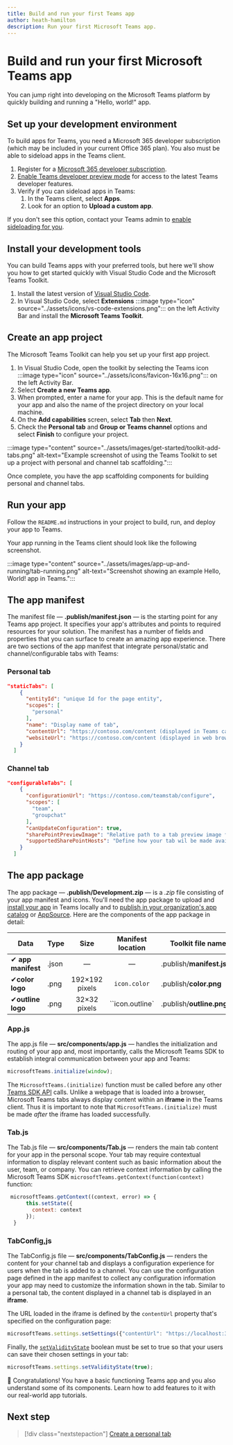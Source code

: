 ```yaml
---
title: Build and run your first Teams app
author: heath-hamilton
description: Run your first Microsoft Teams app.
---
```

# Build and run your first Microsoft Teams app

You can jump right into developing on the Microsoft Teams platform by quickly building and running a "Hello, world!" app.

## Set up your development environment

To build apps for Teams, you need a Microsoft 365 developer subscription (which may be included in your current Office 365 plan). You also must be able to sideload apps in the Teams client.

1. Register for a [Microsoft 365 developer subscription](../concepts/build-and-test/prepare-your-o365-tenant.md).
1. [Enable Teams developer preview mode](../resources/dev-preview/developer-preview-intro.md#enable-developer-preview) for access to the latest Teams developer features.
1. Verify if you can sideload apps in Teams:
    1. In the Teams client, select **Apps**.
    1. Look for an option to **Upload a custom app**.

If you don't see this option, contact your Teams admin to [enable sideloading for you](../concepts/build-and-test/prepare-your-o365-tenant.md#enable-custom-teams-apps-and-turn-on-custom-app-uploading).

## Install your development tools

You can build Teams apps with your preferred tools, but here we'll show you how to get started quickly with Visual Studio Code and the Microsoft Teams Toolkit.

1. Install the latest version of [Visual Studio Code](https://code.visualstudio.com/download).
1. In Visual Studio Code, select **Extensions** :::image type="icon" source="../assets/icons/vs-code-extensions.png"::: on the left Activity Bar and install the **Microsoft Teams Toolkit**.

## Create an app project

The Microsoft Teams Toolkit can help you set up your first app project.

1. In Visual Studio Code, open the toolkit by selecting the Teams icon :::image type="icon" source="../assets/icons/favicon-16x16.png"::: on the left Activity Bar.
1. Select **Create a new Teams app**.
1. When prompted, enter a name for your app. This is the default name for your app and also the name of the project directory on your local machine.
1. On the **Add capabilities** screen, select **Tab** then **Next**.
1. Check the **Personal tab** and **Group or Teams channel** options and select **Finish** to configure your project.

:::image type="content" source="../assets/images/get-started/toolkit-add-tabs.png" alt-text="Example screenshot of using the Teams Toolkit to set up a project with personal and channel tab scaffolding.":::

Once complete, you have the app scaffolding components for building personal and channel tabs.

## Run your app

Follow the `README.md` instructions in your project to build, run, and deploy your app to Teams.

Your app running in the Teams client should look like the following screenshot.

:::image type="content" source="../assets/images/app-up-and-running/tab-running.png" alt-text="Screenshot showing an example Hello, World! app in Teams.":::

## The app manifest

The manifest file — **.publish/manifest.json**  — is the starting point for any Teams app project. It specifies your app's attributes and points to required resources for your solution. The manifest has a number of fields and properties that you can surface to create an amazing app experience. There are two sections of the app manifest that integrate personal/static and channel/configurable tabs with Teams:

### Personal tab

```json
"staticTabs": [
    {
      "entityId": "unique Id for the page entity",
      "scopes": [
        "personal"
      ],
      "name": "Display name of tab",
      "contentUrl": "https://contoso.com/content (displayed in Teams canvas)",
      "websiteUrl": "https://contoso.com/content (displayed in web browser"
    }
  ]
```

### Channel tab

```json
"configurableTabs": [
    {
      "configurationUrl": "https://contoso.com/teamstab/configure",
      "scopes": [
        "team",
        "groupchat"
      ],
      "canUpdateConfiguration": true,
      "sharePointPreviewImage": "Relative path to a tab preview image for use in SharePoint — 1024px X 768",
      "supportedSharePointHosts": "Define how your tab wil be made available in SharePoint (full page or web part)"
    }
  ]
```

## The app package

The app package — **.publish/Development.zip** — is a _.zip_ file consisting of your app manifest and icons.  You'll need the app package to upload and [install your app](../concepts/deploy-and-publish/overview.md#upload-your-app-directly) in Teams locally and to [publish in your organization's app catalog](../concepts/deploy-and-publish/overview.md#publish-to-your-organizations-app-catalog) or [AppSource](../concepts/deploy-and-publish/appsource/publish.md). Here are the components of the app package in detail:

|Data|Type|Size|Manifest location|Toolkit file name|
|---|---|:---:|:---:|-----|
|✔ **app manifest**|.json| — | — |.publish/**manifest.json**|
|✔**color logo**|.png|192&times;192 pixels|`icon.color`|.publish/**color.png**|
|✔**outline logo**|.png|32&times;32 pixels|``icon.outline`|.publish/**outline.png**|

### App.js

The app.js file — **src/components/app.js** — handles the initialization and routing of your app and, most importantly, calls the Microsoft Teams SDK to establish integral communication between your app and Teams:

```javascript
microsoftTeams.initialize(window);
```

The `MicrosoftTeams.(initialize)`  function must be called before any other [Teams SDK API](../tabs/how-to/using-teams-client-sdk.md) calls. Unlike a webpage that is loaded into a browser, Microsoft Teams tabs always display content within an **iframe** in the Teams client. Thus it is important to note that `MicrosoftTeams.(initialize)`   must be made _after_ the iframe has loaded successfully.

### Tab.js

The Tab.js file — **src/components/Tab.js** — renders the main tab content
 for your app in the personal scope. Your tab may require contextual information to display relevant content such as basic information about the user, team, or company. You can retrieve context information by calling the Microsoft Teams SDK `microsoftTeams.getContext(function(context)` function:

```javascript
 microsoftTeams.getContext((context, error) => {
      this.setState({
        context: context
      });
  }
```

### TabConfig,js

The TabConfig.js file — **src/components/TabConfig.js** — renders the content for your channel tab and displays a configuration experience for users when the tab is added to a channel. You can use the configuration page defined in the app manifest to collect any configuration information your app may need to customize the information shown in the tab. Similar to a personal tab, the content displayed in a channel tab is displayed in an **iframe**.

The URL loaded in the iframe is defined by the `contentUrl` property that's specified on the configuration page:

```javascript
microsoftTeams.settings.setSettings({"contentUrl": "https://localhost:3000/tab"})
```

Finally, the [`setValidityState`](/javascript/api/@microsoft/teams-js/microsoftteams.settings?view=msteams-client-js-latest#setvaliditystate-boolean-) boolean must be set to true so that your users can save their chosen settings in your tab:

```javascript
microsoftTeams.settings.setValidityState(true);
```

🎉 Congratulations! You have a basic functioning Teams app and you also understand some of its components. Learn how to add features to it with our real-world app tutorials.

## Next step

> [!div class="nextstepaction"]
> [Create a personal tab](../build-your-first-app/add-personal-tab.md)
